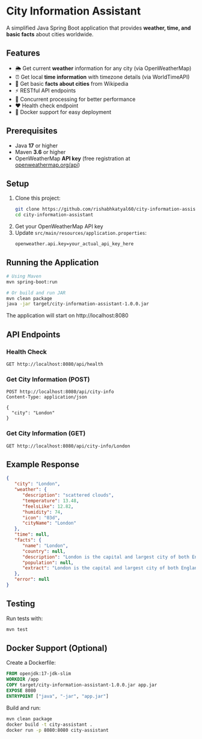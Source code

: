 # City Information Assistant

A simplified Java Spring Boot application that provides **weather, time, and basic facts** about cities worldwide.

## Features

- 🌦️ Get current **weather** information for any city (via OpenWeatherMap)
- ⏰ Get local **time information** with timezone details (via WorldTimeAPI)
- 📖 Get basic **facts about cities** from Wikipedia
- ⚡ RESTful API endpoints
- 🔀 Concurrent processing for better performance
- ❤️ Health check endpoint
- 🐳 Docker support for easy deployment

## Prerequisites

- Java **17** or higher
- Maven **3.6** or higher
- OpenWeatherMap **API key** (free registration at [openweathermap.org/api](https://openweathermap.org/api))

## Setup

1. Clone this project:
   ```bash
   git clone https://github.com/rishabhkatyal60/city-information-assistant.git
   cd city-information-assistant
   ```
2. Get your OpenWeatherMap API key
3. Update `src/main/resources/application.properties`:
   ```properties
   openweather.api.key=your_actual_api_key_here
   ```

## Running the Application

```bash
# Using Maven
mvn spring-boot:run

# Or build and run JAR
mvn clean package
java -jar target/city-information-assistant-1.0.0.jar
```

The application will start on http://localhost:8080

## API Endpoints

### Health Check
```
GET http://localhost:8080/api/health
```

### Get City Information (POST)
```
POST http://localhost:8080/api/city-info
Content-Type: application/json

{
  "city": "London"
}
```

### Get City Information (GET)
```
GET http://localhost:8080/api/city-info/London
```

## Example Response

```json
{
   "city": "London",
   "weather": {
      "description": "scattered clouds",
      "temperature": 13.48,
      "feelsLike": 12.82,
      "humidity": 74,
      "icon": "03d",
      "cityName": "London"
   },
   "time": null,
   "facts": {
      "name": "London",
      "country": null,
      "description": "London is the capital and largest city of both England and the United Kingdom, with a population of 9,841,000 in 2025. Its wider metropolitan area is the largest in Western Europe, with a population of 15.1 million. London stands on the River Thames in southeast England, at the head of a 50-mile (80 km) tidal estuary down to the North Sea, and has been a major settlement for nearly 2,000 years. Its ancient core and financial centre, the City of London, was founded by the Romans as Londinium and has retained its medieval boundaries. The City of Westminster, to the west of the City of London, has been the centuries-long host of the national government and parliament. London grew rapidly in the 19th century, becoming the world's largest city at the time. Since the 19th century the name \"London\" has referred to the metropolis around the City of London, historically split between the counties of Middlesex, Essex, Surrey, Kent and Hertfordshire, which since 1965 has largely comprised the administrative area of Greater London, governed by 33 local authorities and the Greater London Authority.",
      "population": null,
      "extract": "London is the capital and largest city of both England and the United Kingdom, with a population of 9,841,000 in 2025. Its wider metropolitan area is the largest in Western Europe, with a population of 15.1 million. London stands on the River Thames in southeast England, at the head of a 50-mile (80 km) tidal estuary down to the North Sea, and has been a major settlement for nearly 2,000 years. Its ancient core and financial centre, the City of London, was founded by the Romans as Londinium and has retained its medieval boundaries. The City of Westminster, to the west of the City of London, has been the centuries-long host of the national government and parliament. London grew rapidly in the 19th century, becoming the world's largest city at the time. Since the 19th century the name \"London\" has referred to the metropolis around the City of London, historically split between the counties of Middlesex, Essex, Surrey, Kent and Hertfordshire, which since 1965 has largely comprised the administrative area of Greater London, governed by 33 local authorities and the Greater London Authority."
   },
   "error": null
}
```

## Testing

Run tests with:
```bash
mvn test
```

## Docker Support (Optional)

Create a Dockerfile:
```dockerfile
FROM openjdk:17-jdk-slim
WORKDIR /app
COPY target/city-information-assistant-1.0.0.jar app.jar
EXPOSE 8080
ENTRYPOINT ["java", "-jar", "app.jar"]
```

Build and run:
```bash
mvn clean package
docker build -t city-assistant .
docker run -p 8080:8080 city-assistant
```